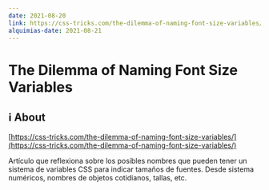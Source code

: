 ```yaml
---
date: 2021-08-20
link: https://css-tricks.com/the-dilemma-of-naming-font-size-variables/
alquimias-date: 2021-08-21
---
```


# The Dilemma of Naming Font Size Variables 

## ℹ️ About

[https://css-tricks.com/the-dilemma-of-naming-font-size-variables/](https://css-tricks.com/the-dilemma-of-naming-font-size-variables/)

Artículo que reflexiona sobre los posibles nombres que pueden tener un sistema de variables CSS para indicar tamaños de fuentes. Desde sistema numéricos, nombres de objetos cotidianos, tallas, etc. 



